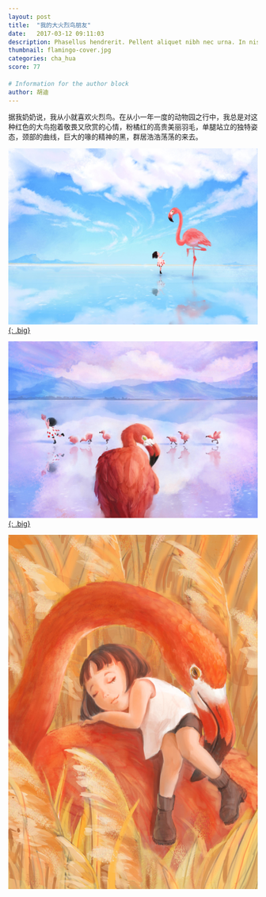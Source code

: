 ```yaml
---
layout: post
title:  "我的大火烈鸟朋友"
date:   2017-03-12 09:11:03
description: Phasellus hendrerit. Pellent aliquet nibh nec urna. In nis aliquet vel, dapibus id,mattis.
thumbnail: flamingo-cover.jpg
categories: cha_hua
score: 77

# Information for the author block
author: 胡迪
---
```

据我奶奶说，我从小就喜欢火烈鸟。在从小一年一度的动物园之行中，我总是对这种红色的大鸟抱着敬畏又欣赏的心情，粉橘红的高贵美丽羽毛，单腿站立的独特姿态，颈部的曲线，巨大的喙的精神的黑，群居浩浩荡荡的来去。

<a href="/assets/img/flamingo/flamingo.jpg">![TEST](/assets/img/flamingo/flamingo.jpg){: .big}</a>

<a href="/assets/img/flamingo/flamingo2.jpg">![TEST](/assets/img/flamingo/flamingo2.jpg){: .big}</a>

<a href="/assets/img/flamingo/flamingo3.jpg">![TEST](/assets/img/flamingo/flamingo3.jpg)</a>






